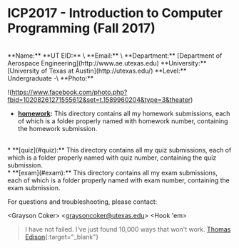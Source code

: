 # ICP2017 - Introduction to Computer Programming (Fall 2017)
<br>
**Name:** <Grayson> <Coker>
**UT EID:** \<grc695>
**Email:** \<graysoncoker@aol.com>
**Department:** [Department of Aerospace Engineering](http://www.ae.utexas.edu)
**University:** [University of Texas at Austin](http://utexas.edu/)
**Level:** Undergraduate -\<Sophomore(2nd year)
**ICP Class Position:** Student
**Course Webpage:** <http://www.shahmoradi.org/ICP2017F/>
**Photo:**

!(https://www.facebook.com/photo.php?fbid=10208261271555612&set=t.1589960204&type=3&theater)

* **[homework](#homework):** 
This directory contains all my homework submissions, each of which is a folder properly named with homework number, containing the homework submission.
<br>
* **[quiz](#quiz):** 
This directory contains all my quiz submissions, each of which is a folder properly named with quiz number, containing the quiz submission.
<br>
* **[exam](#exam):** 
This directory contains all my exam submissions, each of which is a folder properly named with exam number, containing the exam submission.
<br>

For questions and troubleshooting, please contact:

\<Grayson Coker>
\<graysoncoker@utexas.edu>
\<Hook 'em>

>I have not failed. I've just found 10,000 ways that won't work.
>[Thomas Edison](https://en.wikipedia.org/wiki/Thomas_Edison){:target="_blank"}
